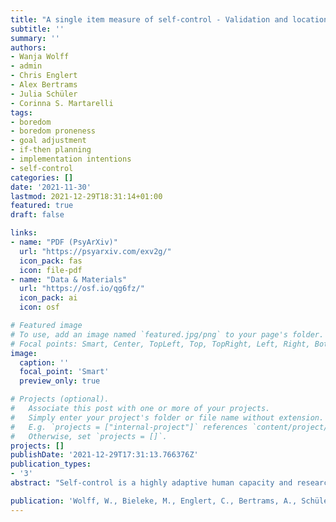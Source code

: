 ```yaml
---
title: "A single item measure of self-control - Validation and location in a nomological network of self-control, boredom, and if-then planning"
subtitle: ''
summary: ''
authors:
- Wanja Wolff
- admin
- Chris Englert
- Alex Bertrams
- Julia Schüler
- Corinna S. Martarelli
tags:
- boredom
- boredom proneness
- goal adjustment
- if-then planning
- implementation intentions
- self-control
categories: []
date: '2021-11-30'
lastmod: 2021-12-29T18:31:14+01:00
featured: true
draft: false

links:
- name: "PDF (PsyArXiv)"
  url: "https://psyarxiv.com/exv2g/"
  icon_pack: fas
  icon: file-pdf
- name: "Data & Materials"
  url: "https://osf.io/qg6fz/"
  icon_pack: ai
  icon: osf

# Featured image
# To use, add an image named `featured.jpg/png` to your page's folder.
# Focal points: Smart, Center, TopLeft, Top, TopRight, Left, Right, BottomLeft, Bottom, BottomRight.
image:
  caption: ''
  focal_point: 'Smart'
  preview_only: true

# Projects (optional).
#   Associate this post with one or more of your projects.
#   Simply enter your project's folder or file name without extension.
#   E.g. `projects = ["internal-project"]` references `content/project/deep-learning/index.md`.
#   Otherwise, set `projects = []`.
projects: []
publishDate: '2021-12-29T17:31:13.766376Z'
publication_types:
- '3'
abstract: "Self-control is a highly adaptive human capacity and research on self-control is booming. To further facilitate self-control research, especially in conditions where time-constraints might render the use of multi-item measures of self-control problematic, a validated time-efficient single item measure would be an asset. However, such a measure has not yet been developed and tested. Here, we address this gap by reporting the psychometric properties of a single item measure of self-control and by assessing its localization within a larger theorized psychometric network consisting of self-control, boredom and if-then planning. In a high-powered (N = 1553) study with paid online workers from the US (Gender: 47.3% female, 51.7% male, 1% other; Age: 40.36 ± 12.65 years), we found evidence for the convergent validity (Brief Self-Control Scale), divergent validity (Short Boredom Proneness Scale and If-Then Planning Scale), and criterion validity (objective and subjective Socio-Economic Status) of the single item measure of self-control (“How much self-control do you have?”). Network psychometrics further revealed that the single item was part of the self-control subnetwork and clearly distinguishable from boredom and if-then planning, which together with self-control form a larger psychometric network of psychological dispositions that are relevant for orienting goal directed behavior. Thus, the present findings indicate that self-control can be adequately captured with the single item measure presented here, thereby extending the methodological toolbox of self-control researchers by a highly-time efficient measure."

publication: 'Wolff, W., Bieleke, M., Englert, C., Bertrams, A., Schüler, J., & Martarelli, C. S. (2021). *A single item measure of self-control - Validation and location in a nomological network of self-control, boredom, and if-then planning.* PsyArXiv. https://doi.org/10.31234/osf.io/exv2g'
---
```


